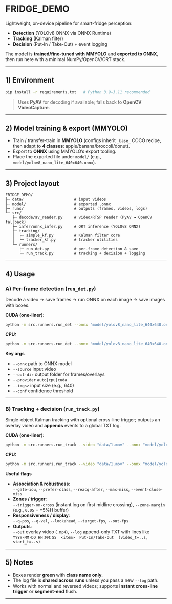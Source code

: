 # FRIDGE_DEMO

Lightweight, on-device pipeline for smart-fridge perception:

- **Detection** (YOLOv8 ONNX via ONNX Runtime)
- **Tracking** (Kalman filter)
- **Decision** (Put-In / Take-Out) + event logging

The model is **trained/fine-tuned with MMYOLO** and **exported to ONNX**, then run here with a minimal NumPy/OpenCV/ORT stack.

---

## 1) Environment

```bash
pip install -r requirements.txt   # Python 3.9–3.11 recommended
```

> Uses **PyAV** for decoding if available; falls back to **OpenCV VideoCapture**.

---

## 2) Model training & export (MMYOLO)

- Train / transfer-train in **MMYOLO** (configs inherit `_base_` COCO recipe, then adapt to **4 classes**: apple/banana/broccoli/donut).
- Export to **ONNX** using MMYOLO’s export tooling.
- Place the exported file under `model/` (e.g., `model/yolov8_nano_lite_640x640.onnx`).

---

## 3) Project layout

```
FRIDGE_DEMO/
├─ data/                      # input videos
├─ model/                     # exported .onnx
├─ runs/                      # outputs (frames, videos, logs)
└─ src/
   ├─ decode/av_reader.py     # video/RTSP reader (PyAV → OpenCV fallback)
   ├─ infer/onnx_infer.py     # ORT inference (YOLOv8 ONNX)
   ├─ tracking/
   │  ├─ simple_kf.py         # Kalman filter core
   │  └─ tracker_kf.py        # tracker utilities
   └─ runners/
      ├─ run_det.py           # per-frame detection & save
      └─ run_track.py         # tracking + decision + logging
```

---

## 4) Usage

### A) Per-frame detection (`run_det.py`)
Decode a video → save frames → run ONNX on each image → save images with boxes.

**CUDA (one-liner):**
```bash
python -m src.runners.run_det --onnx "model/yolov8_nano_lite_640x640.onnx" --source "data/1.mov" --out-dir "runs/frames" --provider cuda --imgsz 640 --conf 0.25
```

**CPU:**
```bash
python -m src.runners.run_det --onnx "model/yolov8_nano_lite_640x640.onnx" --source "data/1.mov" --out-dir "runs/frames" --provider cpu --imgsz 640 --conf 0.25
```

**Key args**
- `--onnx` path to ONNX model  
- `--source` input video  
- `--out-dir` output folder for frames/overlays  
- `--provider` `auto|cpu|cuda`  
- `--imgsz` input size (e.g., 640)  
- `--conf` confidence threshold

---

### B) Tracking + decision (`run_track.py`)
Single-object Kalman tracking with optional cross-line trigger; outputs an overlay video and **appends** events to a global TXT log.

**CUDA (one-liner):**
```bash
python -m src.runners.run_track --video "data/1.mov" --onnx "model/yolov8_nano_lite_640x640.onnx" --provider cuda --imgsz 640 --conf 0.25 --prefer-class --gate-iou 0.15 --reacq-after 1 --max-miss 30 --event-close-miss 3 --q-pos 1e-2 --q-vel 2e-1 --lookahead --out "runs/out_track.mp4" --log "runs/inout_log.txt"
```

**CPU:**
```bash
python -m src.runners.run_track --video "data/1.mov" --onnx "model/yolov8_nano_lite_640x640.onnx" --provider cpu --imgsz 640 --conf 0.25 --out "runs/out_track.mp4" --log "runs/inout_log.txt"
```

**Useful flags**
- **Association & robustness**:  
  `--gate-iou`, `--prefer-class`, `--reacq-after`, `--max-miss`, `--event-close-miss`
- **Zones / trigger**:  
  `--trigger-on-cross` (instant log on first midline crossing), `--zone-margin` (e.g., `0.05` = ±5%H buffer)
- **Responsiveness / display**:  
  `--q-pos`, `--q-vel`, `--lookahead`, `--target-fps`, `--out-fps`
- **Outputs**:  
  `--out` overlay video (`.mp4`), `--log` append-only TXT with lines like  
  `YYYY-MM-DD HH:MM:SS  <item>  Put-In/Take-Out  (video_t=..s, start_t=..s)`

---

## 5) Notes

- Boxes render **green** with **class name only**.
- The log file is **shared across runs** unless you pass a new `--log` path.
- Works with normal and reversed videos; supports **instant cross-line trigger** or **segment-end** flush.

---

